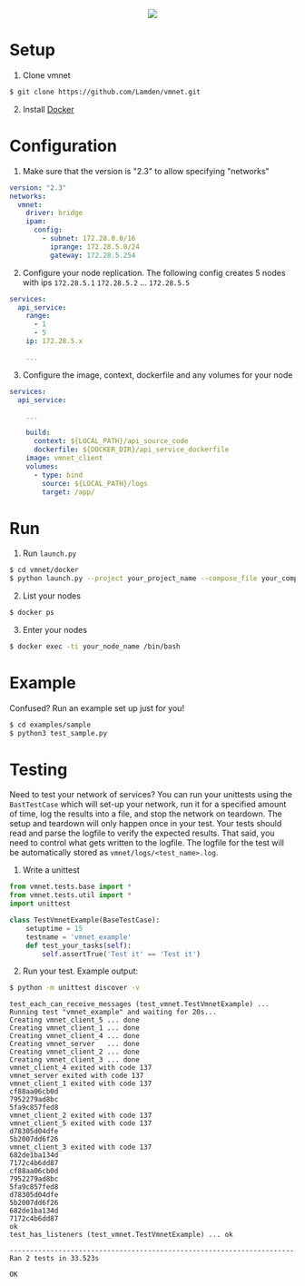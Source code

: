 <p align="center">
  <img src="https://preview.ibb.co/i3Q6Ao/vmnet.png" />
</p>

# Setup

1. Clone vmnet
```bash
$ git clone https://github.com/Lamden/vmnet.git
```

2. Install [Docker](https://docs.docker.com/install/#desktop)

# Configuration

1. Make sure that the version is "2.3" to allow specifying "networks"

```yaml
version: "2.3"
networks:
  vmnet:
    driver: bridge
    ipam:
      config:
        - subnet: 172.28.0.0/16
          iprange: 172.28.5.0/24
          gateway: 172.28.5.254
```

2. Configure your node replication. The following config creates 5 nodes with ips `172.28.5.1` `172.28.5.2` ... `172.28.5.5`

```yaml
services:
  api_service:
    range:
      - 1
      - 5
    ip: 172.28.5.x

    ...

```

3. Configure the image, context, dockerfile and any volumes for your node
```yaml
services:
  api_service:

    ...

    build:
      context: ${LOCAL_PATH}/api_source_code
      dockerfile: ${DOCKER_DIR}/api_service_dockerfile
    image: vmnet_client
    volumes:
      - type: bind
        source: ${LOCAL_PATH}/logs
        target: /app/

```

# Run
1. Run `launch.py`
```bash
$ cd vmnet/docker
$ python launch.py --project your_project_name --compose_file your_compose_file.yml --docker_dir your_docker_dir
```
2. List your nodes
```bash
$ docker ps
```
3. Enter your nodes
```bash
$ docker exec -ti your_node_name /bin/bash
```

# Example
Confused? Run an example set up just for you!
```bash
$ cd examples/sample
$ python3 test_sample.py
```

# Testing
Need to test your network of services? You can run your unittests using the `BastTestCase` which will set-up your network, run it for a specified amount of time, log the results into a file, and stop the network on teardown. The setup and teardown will only happen once in your test. Your tests should read and parse the logfile to verify the expected results. That said, you need to control what gets written to the logfile. The logfile for the test will be automatically stored as `vmnet/logs/<test_name>.log`.

1. Write a unittest
```python
from vmnet.tests.base import *
from vmnet.tests.util import *
import unittest

class TestVmnetExample(BaseTestCase):
    setuptime = 15
    testname = 'vmnet_example'
    def test_your_tasks(self):
        self.assertTrue('Test it' == 'Test it')
```

2. Run your test. Example output:
```bash
$ python -m unittest discover -v
```
```console
test_each_can_receive_messages (test_vmnet.TestVmnetExample) ... Running test "vmnet_example" and waiting for 20s...
Creating vmnet_client_5 ... done
Creating vmnet_client_1 ... done
Creating vmnet_client_4 ... done
Creating vmnet_server   ... done
Creating vmnet_client_2 ... done
Creating vmnet_client_3 ... done
vmnet_client_4 exited with code 137
vmnet_server exited with code 137
vmnet_client_1 exited with code 137
cf88aa06cb0d
7952279ad8bc
5fa9c857fed8
vmnet_client_2 exited with code 137
vmnet_client_5 exited with code 137
d78305d04dfe
5b2007dd6f26
vmnet_client_3 exited with code 137
682de1ba134d
7172c4b6dd87
cf88aa06cb0d
7952279ad8bc
5fa9c857fed8
d78305d04dfe
5b2007dd6f26
682de1ba134d
7172c4b6dd87
ok
test_has_listeners (test_vmnet.TestVmnetExample) ... ok

----------------------------------------------------------------------
Ran 2 tests in 33.523s

OK

```
